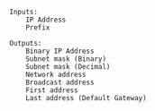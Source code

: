     Inputs:
        IP Address
        Prefix

    Outputs:
        Binary IP Address
        Subnet mask (Binary)
        Subnet mask (Decimal)
        Network address
        Broadcast address
        First address
        Last address (Default Gateway)
